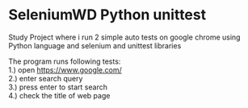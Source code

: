 # SeleniumWD Python unittest
 Study Project where i run 2 simple auto tests on google chrome using Python language and selenium and unittest libraries 

The program runs following tests:  
1.) open https://www.google.com/  
2.) enter search query  
3.) press enter to start search  
4.) check the title of web page
